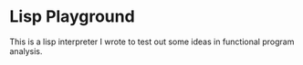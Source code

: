 Lisp Playground
=============

This is a lisp interpreter I wrote to test out some ideas in functional program analysis.
